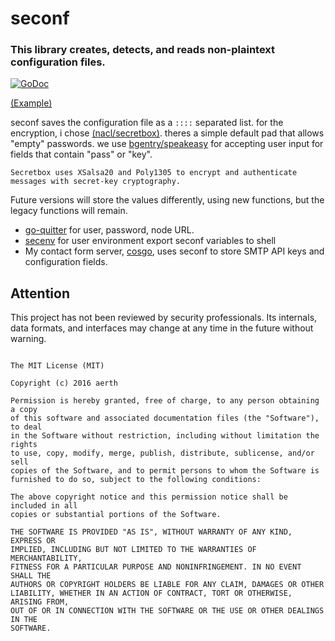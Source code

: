 # seconf

### This library creates, detects, and reads non-plaintext configuration files.

[![GoDoc](https://godoc.org/github.com/aerth/seconf?status.svg)](https://godoc.org/github.com/aerth/seconf)

[(Example)](https://github.com/aerth/seconf/blob/master/_examples/hello/main.go)


seconf saves the configuration file as a `::::` separated list. for the encryption, i chose [(nacl/secretbox)](http://nacl.cr.yp.to/secretbox.html). theres a simple default pad that allows "empty" passwords. we use [bgentry/speakeasy](https://github.com/bgentry/speakeasy) for accepting user input for fields that contain "pass" or "key".

```
Secretbox uses XSalsa20 and Poly1305 to encrypt and authenticate messages with secret-key cryptography.
```

Future versions will store the values differently, using new functions, but the legacy functions will remain.

  * [go-quitter](https://github.com/aerth/go-quitter) for user, password, node URL.
  * [secenv](https://github.com/aerth/secenv) for user environment export seconf variables to shell
  * My contact form server, [cosgo](https://github.com/aerth/cosgo), uses seconf to store SMTP API keys and configuration fields.

## Attention

This project has not been reviewed by security professionals. Its internals, data formats, and interfaces may change at any time in the future without warning.


```

The MIT License (MIT)

Copyright (c) 2016 aerth

Permission is hereby granted, free of charge, to any person obtaining a copy
of this software and associated documentation files (the "Software"), to deal
in the Software without restriction, including without limitation the rights
to use, copy, modify, merge, publish, distribute, sublicense, and/or sell
copies of the Software, and to permit persons to whom the Software is
furnished to do so, subject to the following conditions:

The above copyright notice and this permission notice shall be included in all
copies or substantial portions of the Software.

THE SOFTWARE IS PROVIDED "AS IS", WITHOUT WARRANTY OF ANY KIND, EXPRESS OR
IMPLIED, INCLUDING BUT NOT LIMITED TO THE WARRANTIES OF MERCHANTABILITY,
FITNESS FOR A PARTICULAR PURPOSE AND NONINFRINGEMENT. IN NO EVENT SHALL THE
AUTHORS OR COPYRIGHT HOLDERS BE LIABLE FOR ANY CLAIM, DAMAGES OR OTHER
LIABILITY, WHETHER IN AN ACTION OF CONTRACT, TORT OR OTHERWISE, ARISING FROM,
OUT OF OR IN CONNECTION WITH THE SOFTWARE OR THE USE OR OTHER DEALINGS IN THE
SOFTWARE.

```
